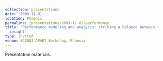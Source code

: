 ```yaml
---
collection: presentations
date: '2003-11-01'
location: Phoenix
permalink: /presentations/2003-11-01-performance
title: 'Performance modeling and analysis: striking a balance between resolution and
  insight'
type: Invited
venue: SC2003 APART Workshop, Phoenix
---
```


Presentation materials.
